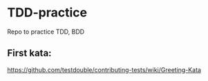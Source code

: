 # TDD-practice
Repo to practice TDD, BDD

## First kata:
https://github.com/testdouble/contributing-tests/wiki/Greeting-Kata
